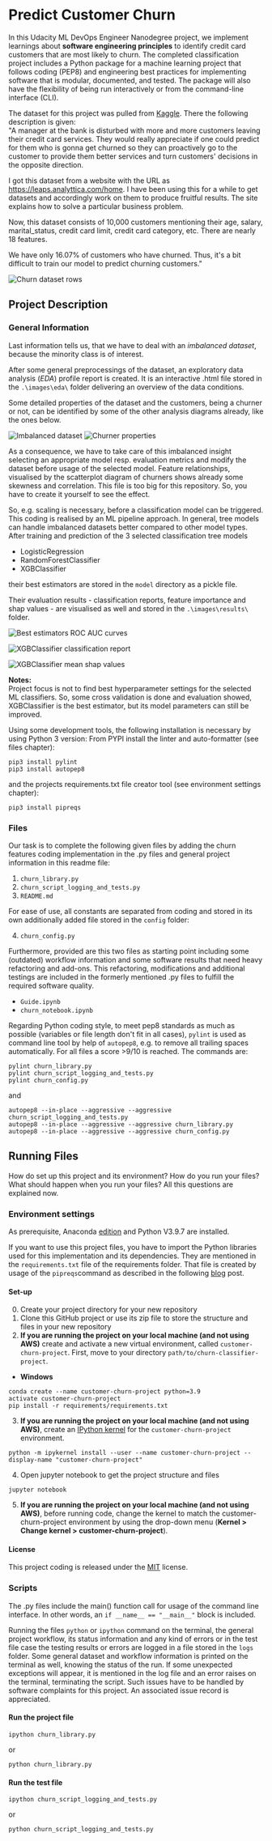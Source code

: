 [//]: # (Image References)

[image1]: ./assets/KaggleChurnDatasetFirstRows.png "Churn dataset rows"
[image2]: ./assets/AmountOfChurnersBySex.png "Imbalanced dataset"
[image3]: ./assets/DistributionChurnersByFewProps.png "Churner properties"
[image4]: ./assets/BestEstimators_rocauc_clf.png "Best estimators ROC AUC curves"
[image5]: ./assets/Best_XGBC_TrainTestClassReport.png "XGBClassifier classification report"
[image6]: ./assets/Churn_xgbc_shap_meanImpactOnTest.png "XGBClassifier mean shap values"

# Predict Customer Churn

In this Udacity ML DevOps Engineer Nanodegree project, we implement learnings about <b>software engineering principles</b> to identify credit card customers that are most likely to churn. The completed classification project includes a Python package for a machine learning project that follows coding (PEP8) and engineering best practices for implementing software that is modular, documented, and tested. The package will also have the flexibility of being run interactively or from the command-line interface (CLI).

The dataset for this project was pulled from [Kaggle](https://www.kaggle.com/sakshigoyal7/credit-card-customers). There the following description is given:<br>
"A manager at the bank is disturbed with more and more customers leaving their credit card services. They would really appreciate if one could predict for them who is gonna get churned so they can proactively go to the customer to provide them better services and turn customers' decisions in the opposite direction.

I got this dataset from a website with the URL as https://leaps.analyttica.com/home. I have been using this for a while to get datasets and accordingly work on them to produce fruitful results. The site explains how to solve a particular business problem.

Now, this dataset consists of 10,000 customers mentioning their age, salary, marital_status, credit card limit, credit card category, etc. There are nearly 18 features.

We have only 16.07% of customers who have churned. Thus, it's a bit difficult to train our model to predict churning customers."

![Churn dataset rows][image1]


## Project Description

### General Information
Last information tells us, that we have to deal with an <i>imbalanced dataset</i>, because the minority class is of interest.

After some general preprocessings of the dataset, an exploratory data analysis (<i>EDA</i>) profile report is created. It is an interactive .html file stored in the `.\images\eda\` folder delivering an overview of the data conditions.

Some detailed properties of the dataset and the customers, being a churner or not, can be identified by some of the other analysis diagrams already, like the ones below. 

![Imbalanced dataset][image2]     ![Churner properties][image3]

As a consequence, we have to take care of this imbalanced insight selecting an appropriate model resp. evaluation metrics and modify the dataset before usage of the selected model. Feature relationships, visualised by the scatterplot diagram of churners shows already some skewness and correlation. This file is too big for this repository. So, you have to create it yourself to see the effect.
 
So, e.g. scaling is necessary, before a classification model can be triggered. This coding is realised by an ML pipeline approach. In general, tree models can handle imbalanced datasets better compared to other model types. After training and prediction of the 3 selected classification tree models

- LogisticRegression
- RandomForestClassifier
- XGBClassifier

their best estimators are stored in the `model` directory as a pickle file.

Their evaluation results - classification reports, feature importance and shap values - are visualised as well and stored in the `.\images\results\` folder. 

![Best estimators ROC AUC curves][image4]

![XGBClassifier classification report][image5]

![XGBClassifier mean shap values][image6]


**Notes:**<br>
Project focus is not to find best hyperparameter settings for the selected ML classifiers. So, some cross validation is done and evaluation showed, XGBClassifier is the best estimator, but its model parameters can still be improved.

Using some development tools, the following installation is necessary by using Python 3 version:
From PYPI install the linter and auto-formatter (see files chapter):
```
pip3 install pylint
pip3 install autopep8
```
and the projects requirements.txt file creator tool (see environment settings chapter):
```
pip3 install pipreqs
```

### Files
Our task is to complete the following given files by adding the churn features coding implementation in the .py files and general project information in this readme file:

1. `churn_library.py`
2. `churn_script_logging_and_tests.py` 
3. `README.md` 

For ease of use, all constants are separated from coding and stored in its own additionally added file stored in the `config` folder:

4. `churn_config.py`

Furthermore, provided are this two files as starting point including some (outdated) workflow information and some software results that need heavy refactoring and add-ons. This refactoring, modifications and additional testings are included in the formerly mentioned .py files to fulfill the required software quality.
- `Guide.ipynb`
- `churn_notebook.ipynb`

Regarding Python coding style, to meet pep8 standards as much as possible (variables or file length don't fit in all cases), `pylint` is used as command line tool by help of `autopep8`, e.g. to remove all trailing spaces automatically. For all files a score >9/10 is reached. The commands are:

```
pylint churn_library.py
pylint churn_script_logging_and_tests.py
pylint churn_config.py
```
and
```
autopep8 --in-place --aggressive --aggressive churn_script_logging_and_tests.py
autopep8 --in-place --aggressive --aggressive churn_library.py
autopep8 --in-place --aggressive --aggressive churn_config.py
```


## Running Files
How do set up this project and its environment? How do you run your files? What should happen when you run your files? All this questions are explained now.

### Environment settings
As prerequisite, Anaconda [edition](https://www.anaconda.com/products/individual) and Python V3.9.7 are installed.

If you want to use this project files, you have to import the Python libraries used for this implementation and its dependencies. They are mentioned in the `requirements.txt` file of the requirements folder. That file is created by usage of the `pipreqs`command as described in the following [blog](https://blog.jcharistech.com/2020/11/02/pipreqs-tutorial-how-to-create-requirements-txt-file-in-python-with-ease/) post.

#### Set-up
0. Create your project directory for your new repository
1. Clone this GitHub project or use its zip file to store the structure and files in your new repository
2. **If you are running the project on your local machine (and not using AWS)** create and activate a new virtual environment, called `customer-churn-project`. First, move to your directory `path/to/churn-classifier-project`.
  - __Windows__
  ```
  conda create --name customer-churn-project python=3.9
  activate customer-churn-project
  pip install -r requirements/requirements.txt
  ```
  
3. **If you are running the project on your local machine (and not using AWS)**, create an [IPython kernel](http://ipython.readthedocs.io/en/stable/install/kernel_install.html) for the `customer-churn-project` environment. 
```
python -m ipykernel install --user --name customer-churn-project --display-name "customer-churn-project"
```

4. Open jupyter notebook to get the project structure and files
```
jupyter notebook
```

5. **If you are running the project on your local machine (and not using AWS)**, before running code, change the kernel to match the customer-churn-project environment by using the drop-down menu (**Kernel > Change kernel > customer-churn-project**).


#### License
This project coding is released under the [MIT](https://github.com/IloBe/Customer_Churn_Classifier_master/blob/main/LICENSE) license.


### Scripts
The .py files include the main() function call for usage of the command line interface. In other words, an `if __name__ == "__main__"` block is included.

Running the files `python` or `ipython` command on the terminal, the general project workflow, its status information and any kind of errors or in the test file case the testing results or errors are logged in a file stored in the `logs` folder. Some general dataset and workflow information is printed on the terminal as well, knowing the status of the run.
If some unexpected exceptions will appear, it is mentioned in the log file and an error raises on the terminal, terminating the script. Such issues have to be handled by software complaints for this project. An associated issue record is appreciated.

#### Run the project file
```
ipython churn_library.py
```
or
```
python churn_library.py
```

#### Run the test file
```
ipython churn_script_logging_and_tests.py
```
or
```
python churn_script_logging_and_tests.py
```

